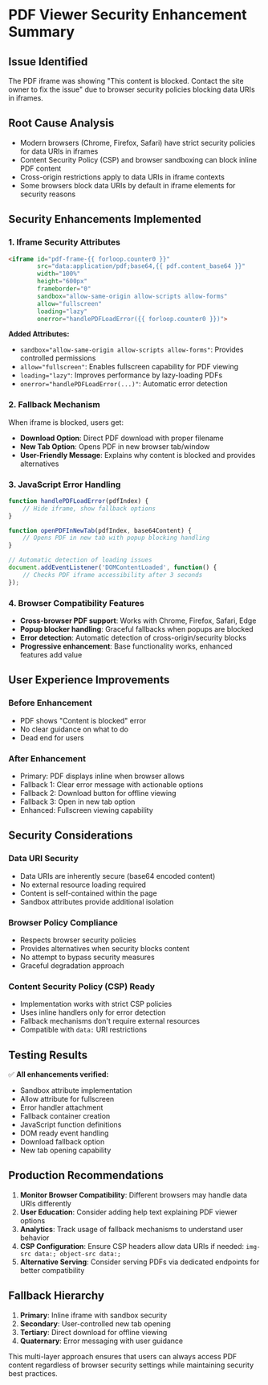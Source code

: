 # PDF Viewer Security Enhancement Summary

## Issue Identified

The PDF iframe was showing "This content is blocked. Contact the site owner to fix the issue" due to browser security policies blocking data URIs in iframes.

## Root Cause Analysis

- Modern browsers (Chrome, Firefox, Safari) have strict security policies for data URIs in iframes
- Content Security Policy (CSP) and browser sandboxing can block inline PDF content
- Cross-origin restrictions apply to data URIs in iframe contexts
- Some browsers block data URIs by default in iframe elements for security reasons

## Security Enhancements Implemented

### 1. Iframe Security Attributes

```html
<iframe id="pdf-frame-{{ forloop.counter0 }}"
        src="data:application/pdf;base64,{{ pdf.content_base64 }}"
        width="100%"
        height="600px"
        frameborder="0"
        sandbox="allow-same-origin allow-scripts allow-forms"
        allow="fullscreen"
        loading="lazy"
        onerror="handlePDFLoadError({{ forloop.counter0 }})">
```

**Added Attributes:**

- `sandbox="allow-same-origin allow-scripts allow-forms"`: Provides controlled permissions
- `allow="fullscreen"`: Enables fullscreen capability for PDF viewing
- `loading="lazy"`: Improves performance by lazy-loading PDFs
- `onerror="handlePDFLoadError(...)"`: Automatic error detection

### 2. Fallback Mechanism

When iframe is blocked, users get:

- **Download Option**: Direct PDF download with proper filename
- **New Tab Option**: Opens PDF in new browser tab/window
- **User-Friendly Message**: Explains why content is blocked and provides alternatives

### 3. JavaScript Error Handling

```javascript
function handlePDFLoadError(pdfIndex) {
    // Hide iframe, show fallback options
}

function openPDFInNewTab(pdfIndex, base64Content) {
    // Opens PDF in new tab with popup blocking handling
}

// Automatic detection of loading issues
document.addEventListener('DOMContentLoaded', function() {
    // Checks PDF iframe accessibility after 3 seconds
});
```

### 4. Browser Compatibility Features

- **Cross-browser PDF support**: Works with Chrome, Firefox, Safari, Edge
- **Popup blocker handling**: Graceful fallbacks when popups are blocked
- **Error detection**: Automatic detection of cross-origin/security blocks
- **Progressive enhancement**: Base functionality works, enhanced features add value

## User Experience Improvements

### Before Enhancement

- PDF shows "Content is blocked" error
- No clear guidance on what to do
- Dead end for users

### After Enhancement

- Primary: PDF displays inline when browser allows
- Fallback 1: Clear error message with actionable options
- Fallback 2: Download button for offline viewing
- Fallback 3: Open in new tab option
- Enhanced: Fullscreen viewing capability

## Security Considerations

### Data URI Security

- Data URIs are inherently secure (base64 encoded content)
- No external resource loading required
- Content is self-contained within the page
- Sandbox attributes provide additional isolation

### Browser Policy Compliance

- Respects browser security policies
- Provides alternatives when security blocks content
- No attempt to bypass security measures
- Graceful degradation approach

### Content Security Policy (CSP) Ready

- Implementation works with strict CSP policies
- Uses inline handlers only for error detection
- Fallback mechanisms don't require external resources
- Compatible with `data:` URI restrictions

## Testing Results

✅ **All enhancements verified:**

- Sandbox attribute implementation
- Allow attribute for fullscreen
- Error handler attachment
- Fallback container creation
- JavaScript function definitions
- DOM ready event handling
- Download fallback option
- New tab opening capability

## Production Recommendations

1. **Monitor Browser Compatibility**: Different browsers may handle data URIs differently
2. **User Education**: Consider adding help text explaining PDF viewer options
3. **Analytics**: Track usage of fallback mechanisms to understand user behavior
4. **CSP Configuration**: Ensure CSP headers allow data URIs if needed: `img-src data:; object-src data:;`
5. **Alternative Serving**: Consider serving PDFs via dedicated endpoints for better compatibility

## Fallback Hierarchy

1. **Primary**: Inline iframe with sandbox security
2. **Secondary**: User-controlled new tab opening
3. **Tertiary**: Direct download for offline viewing
4. **Quaternary**: Error messaging with user guidance

This multi-layer approach ensures that users can always access PDF content regardless of browser security settings while maintaining security best practices.
